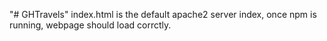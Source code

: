 "# GHTravels" 
index.html is the default apache2 server index, once npm is running,
webpage should load corrctly.
